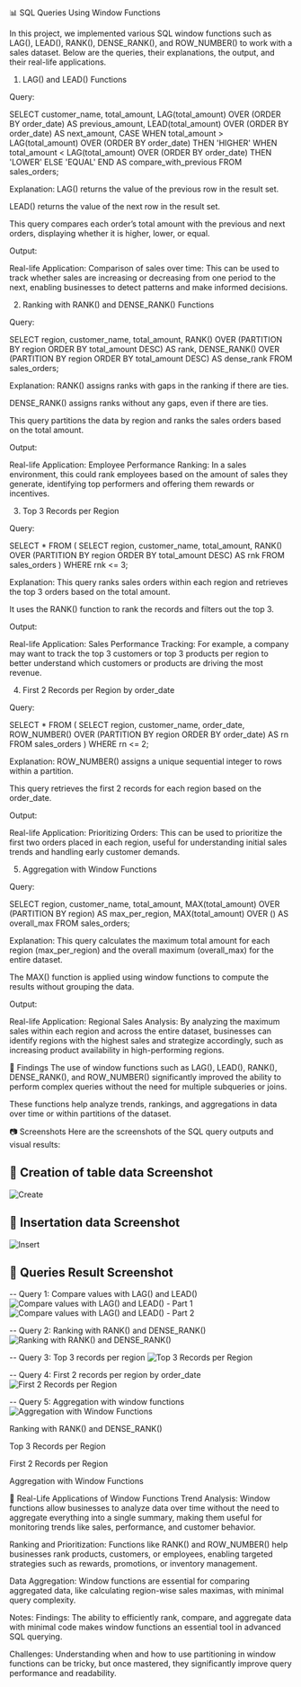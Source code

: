 📊 SQL Queries Using Window Functions

In this project, we implemented various SQL window functions such as LAG(), LEAD(), RANK(), DENSE_RANK(), and ROW_NUMBER() to work with a sales dataset. Below are the queries, their explanations, the output, and their real-life applications.

1. LAG() and LEAD() Functions

Query:

SELECT
    customer_name,
    total_amount,
    LAG(total_amount) OVER (ORDER BY order_date) AS previous_amount,
    LEAD(total_amount) OVER (ORDER BY order_date) AS next_amount,
    CASE 
        WHEN total_amount > LAG(total_amount) OVER (ORDER BY order_date) THEN 'HIGHER'
        WHEN total_amount < LAG(total_amount) OVER (ORDER BY order_date) THEN 'LOWER'
        ELSE 'EQUAL'
    END AS compare_with_previous
FROM sales_orders;

Explanation:
LAG() returns the value of the previous row in the result set.

LEAD() returns the value of the next row in the result set.

This query compares each order’s total amount with the previous and next orders, displaying whether it is higher, lower, or equal.

Output:

Real-life Application:
Comparison of sales over time: This can be used to track whether sales are increasing or decreasing from one period to the next, enabling businesses to detect patterns and make informed decisions.

2. Ranking with RANK() and DENSE_RANK() Functions

Query:

SELECT
    region,
    customer_name,
    total_amount,
    RANK() OVER (PARTITION BY region ORDER BY total_amount DESC) AS rank,
    DENSE_RANK() OVER (PARTITION BY region ORDER BY total_amount DESC) AS dense_rank
FROM sales_orders;

Explanation:
RANK() assigns ranks with gaps in the ranking if there are ties.

DENSE_RANK() assigns ranks without any gaps, even if there are ties.

This query partitions the data by region and ranks the sales orders based on the total amount.

Output:

Real-life Application:
Employee Performance Ranking: In a sales environment, this could rank employees based on the amount of sales they generate, identifying top performers and offering them rewards or incentives.

3. Top 3 Records per Region

Query:

SELECT *
FROM (
    SELECT
        region,
        customer_name,
        total_amount,
        RANK() OVER (PARTITION BY region ORDER BY total_amount DESC) AS rnk
    FROM sales_orders
)
WHERE rnk <= 3;


Explanation:
This query ranks sales orders within each region and retrieves the top 3 orders based on the total amount.

It uses the RANK() function to rank the records and filters out the top 3.

Output:

Real-life Application:
Sales Performance Tracking: For example, a company may want to track the top 3 customers or top 3 products per region to better understand which customers or products are driving the most revenue.

4. First 2 Records per Region by order_date

Query:

SELECT *
FROM (
    SELECT
        region,
        customer_name,
        order_date,
        ROW_NUMBER() OVER (PARTITION BY region ORDER BY order_date) AS rn
    FROM sales_orders
)
WHERE rn <= 2;

Explanation:
ROW_NUMBER() assigns a unique sequential integer to rows within a partition.

This query retrieves the first 2 records for each region based on the order_date.

Output:

Real-life Application:
Prioritizing Orders: This can be used to prioritize the first two orders placed in each region, useful for understanding initial sales trends and handling early customer demands.

5. Aggregation with Window Functions

Query:

SELECT
    region,
    customer_name,
    total_amount,
    MAX(total_amount) OVER (PARTITION BY region) AS max_per_region,
    MAX(total_amount) OVER () AS overall_max
FROM sales_orders;

Explanation:
This query calculates the maximum total amount for each region (max_per_region) and the overall maximum (overall_max) for the entire dataset.

The MAX() function is applied using window functions to compute the results without grouping the data.

Output:

Real-life Application:
Regional Sales Analysis: By analyzing the maximum sales within each region and across the entire dataset, businesses can identify regions with the highest sales and strategize accordingly, such as increasing product availability in high-performing regions.

🧠 Findings
The use of window functions such as LAG(), LEAD(), RANK(), DENSE_RANK(), and ROW_NUMBER() significantly improved the ability to perform complex queries without the need for multiple subqueries or joins.

These functions help analyze trends, rankings, and aggregations in data over time or within partitions of the dataset.

📷 Screenshots
Here are the screenshots of the SQL query outputs and visual results:

## 📸 Creation of table data Screenshot
![Create](./screenshots/Screenshot%202025-04-17%20023043.png)

## 📸 Insertation data Screenshot
![Insert](./screenshots/Screenshot%202025-04-17%20023214.png)

## 📸 Queries Result Screenshot

-- Query 1: Compare values with LAG() and LEAD()
![Compare values with LAG() and LEAD() - Part 1](./screenshots/Screenshot%202025-04-17%20023705.png)  
![Compare values with LAG() and LEAD() - Part 2](./screenshots/Screenshot%202025-04-17%20024950.png)

-- Query 2: Ranking with RANK() and DENSE_RANK()
![Ranking with RANK() and DENSE_RANK()](./screenshots/Screenshot%202025-04-17%20025402.png)

-- Query 3: Top 3 records per region
![Top 3 Records per Region](./screenshots/Screenshot%202025-04-17%20025850.png)

-- Query 4: First 2 records per region by order_date
![First 2 Records per Region](./screenshots/Screenshot%202025-04-17%20030600.png)

-- Query 5: Aggregation with window functions
![Aggregation with Window Functions](./screenshots/Screenshot%202025-04-17%20030718.png)


Ranking with RANK() and DENSE_RANK()

Top 3 Records per Region

First 2 Records per Region

Aggregation with Window Functions

🔗 Real-Life Applications of Window Functions
Trend Analysis: Window functions allow businesses to analyze data over time without the need to aggregate everything into a single summary, making them useful for monitoring trends like sales, performance, and customer behavior.

Ranking and Prioritization: Functions like RANK() and ROW_NUMBER() help businesses rank products, customers, or employees, enabling targeted strategies such as rewards, promotions, or inventory management.

Data Aggregation: Window functions are essential for comparing aggregated data, like calculating region-wise sales maximas, with minimal query complexity.

Notes:
Findings: The ability to efficiently rank, compare, and aggregate data with minimal code makes window functions an essential tool in advanced SQL querying.

Challenges: Understanding when and how to use partitioning in window functions can be tricky, but once mastered, they significantly improve query performance and readability.